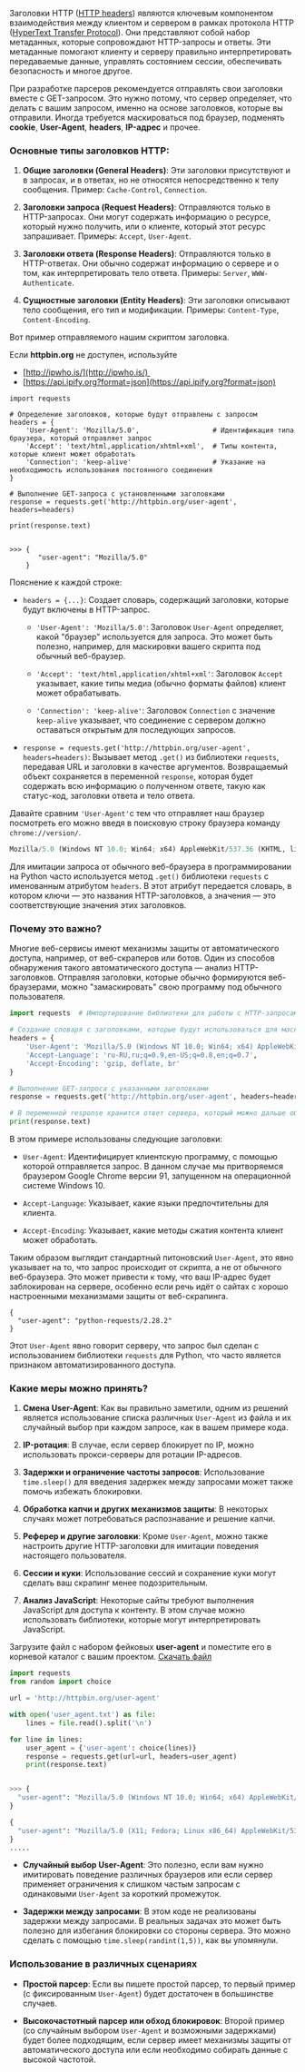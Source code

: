 

Заголовки HTTP ([HTTP headers](https://ru.wikipedia.org/wiki/%D0%A1%D0%BF%D0%B8%D1%81%D0%BE%D0%BA_%D0%B7%D0%B0%D0%B3%D0%BE%D0%BB%D0%BE%D0%B2%D0%BA%D0%BE%D0%B2_HTTP#%D0%97%D0%B0%D0%B3%D0%BE%D0%BB%D0%BE%D0%B2%D0%BA%D0%B8_%D0%B7%D0%B0%D0%BF%D1%80%D0%BE%D1%81%D0%B0)) являются ключевым компонентом взаимодействия между клиентом и сервером в рамках протокола HTTP ([HyperText Transfer Protocol](https://ru.wikipedia.org/wiki/HTTP)). Они представляют собой набор метаданных, которые сопровождают HTTP-запросы и ответы. Эти метаданные помогают клиенту и серверу правильно интерпретировать передаваемые данные, управлять состоянием сессии, обеспечивать безопасность и многое другое.

При разработке парсеров рекомендуется отправлять свои заголовки вместе с GET-запросом. Это нужно потому, что сервер определяет, что делать с вашим запросом, именно на основе заголовков, которые вы отправили. Иногда требуется маскироваться под браузер, подменять **cookie**, **User-Agent**, **headers**, **IP-адрес** и прочее.

### Основные типы заголовков HTTP:

1. **Общие заголовки (General Headers)**: Эти заголовки присутствуют и в запросах, и в ответах, но не относятся непосредственно к телу сообщения. Пример: `Cache-Control`, `Connection`.
    
2. **Заголовки запроса (Request Headers)**: Отправляются только в HTTP-запросах. Они могут содержать информацию о ресурсе, который нужно получить, или о клиенте, который этот ресурс запрашивает. Примеры: `Accept`, `User-Agent`.
    
3. **Заголовки ответа (Response Headers)**: Отправляются только в HTTP-ответах. Они обычно содержат информацию о сервере и о том, как интерпретировать тело ответа. Примеры: `Server`, `WWW-Authenticate`.
    
4. **Сущностные заголовки (Entity Headers)**: Эти заголовки описывают тело сообщения, его тип и модификации. Примеры: `Content-Type`, `Content-Encoding`.
    

Вот пример отправляемого нашим скриптом заголовка.

Если **httpbin.org** не доступен, используйте

- [http://ipwho.is/](http://ipwho.is/) 
- [https://api.ipify.org?format=json](https://api.ipify.org?format=json)

```
import requests

# Определение заголовков, которые будут отправлены с запросом
headers = {
    'User-Agent': 'Mozilla/5.0',                  # Идентификация типа браузера, который отправляет запрос
    'Accept': 'text/html,application/xhtml+xml',  # Типы контента, которые клиент может обработать
    'Connection': 'keep-alive'                    # Указание на необходимость использования постоянного соединения
}

# Выполнение GET-запроса с установленными заголовками
response = requests.get('http://httpbin.org/user-agent', headers=headers)

print(response.text)


>>> {
       "user-agent": "Mozilla/5.0"
    }
```

Пояснение к каждой строке:

- `headers = {...}`: Создает словарь, содержащий заголовки, которые будут включены в HTTP-запрос.
    
    - `'User-Agent': 'Mozilla/5.0'`: Заголовок `User-Agent` определяет, какой "браузер" используется для запроса. Это может быть полезно, например, для маскировки вашего скрипта под обычный веб-браузер.
        
    - `'Accept': 'text/html,application/xhtml+xml'`: Заголовок `Accept` указывает, какие типы медиа (обычно форматы файлов) клиент может обрабатывать.
        
    - `'Connection': 'keep-alive'`: Заголовок `Connection` с значение `keep-alive` указывает, что соединение с сервером должно оставаться открытым для последующих запросов.
        
- `response = requests.get('http://httpbin.org/user-agent', headers=headers)`: Вызывает метод `.get()` из библиотеки `requests`, передавая URL и заголовки в качестве аргументов. Возвращаемый объект сохраняется в переменной `response`, которая будет содержать всю информацию о полученном ответе, такую как статус-код, заголовки ответа и тело ответа.
    

Давайте сравним `'User-Agent'`с тем что отправляет наш браузер посмотреть его можно введя в поисковую строку браузера команду `chrome://version/`.

```python
Mozilla/5.0 (Windows NT 10.0; Win64; x64) AppleWebKit/537.36 (KHTML, like Gecko) Chrome/116.0.0.0 Safari/537.36
```

Для имитации запроса от обычного веб-браузера в программировании на Python часто используется метод `.get()` библиотеки `requests` с именованным атрибутом `headers`. В этот атрибут передается словарь, в котором ключи — это названия HTTP-заголовков, а значения — это соответствующие значения этих заголовков.

### Почему это важно?

Многие веб-сервисы имеют механизмы защиты от автоматического доступа, например, от веб-скраперов или ботов. Один из способов обнаружения такого автоматического доступа — анализ HTTP-заголовков. Отправляя заголовки, которые обычно формируются веб-браузерами, можно "замаскировать" свою программу под обычного пользователя.

```python
import requests  # Импортирование библиотеки для работы с HTTP-запросами

# Создание словаря с заголовками, которые будут использоваться для маскировки под браузер
headers = {
    'User-Agent': 'Mozilla/5.0 (Windows NT 10.0; Win64; x64) AppleWebKit/537.36 (KHTML, like Gecko) Chrome/91.0.4472.124 Safari/537.36',
    'Accept-Language': 'ru-RU,ru;q=0.9,en-US;q=0.8,en;q=0.7',
    'Accept-Encoding': 'gzip, deflate, br'
}

# Выполнение GET-запроса с указанными заголовками
response = requests.get('http://httpbin.org/user-agent', headers=headers)

# В переменной response хранится ответ сервера, который можно дальше обработать
print(response.text)
```

В этом примере использованы следующие заголовки:

- `User-Agent`: Идентифицирует клиентскую программу, с помощью которой отправляется запрос. В данном случае мы притворяемся браузером Google Chrome версии 91, запущенном на операционной системе Windows 10.
    
- `Accept-Language`: Указывает, какие языки предпочтительны для клиента.
    
- `Accept-Encoding`: Указывает, какие методы сжатия контента клиент может обработать.
    

Таким образом выглядит стандартный питоновский `User-Agent`, это явно указывает на то, что запрос происходит от скрипта, а не от обычного веб-браузера. Это может привести к тому, что ваш IP-адрес будет заблокирован на сервере, особенно если речь идёт о сайтах с хорошо настроенными механизмами защиты от веб-скрапинга.

```
{
  "user-agent": "python-requests/2.28.2"
}
```

Этот `User-Agent` явно говорит серверу, что запрос был сделан с использованием библиотеки `requests` для Python, что часто является признаком автоматизированного доступа.

### Какие меры можно принять?

1. **Смена User-Agent**: Как вы правильно заметили, одним из решений является использование списка различных `User-Agent` из файла и их случайный выбор при каждом запросе, как в вашем примере кода.
    
2. **IP-ротация**: В случае, если сервер блокирует по IP, можно использовать прокси-серверы для ротации IP-адресов.
    
3. **Задержки и ограничение частоты запросов**: Использование `time.sleep()` для введения задержек между запросами может также помочь избежать блокировки.
    
4. **Обработка капчи и других механизмов защиты**: В некоторых случаях может потребоваться распознавание и решение капчи.
    
5. **Реферер и другие заголовки**: Кроме `User-Agent`, можно также настроить другие HTTP-заголовки для имитации поведения настоящего пользователя.
    
6. **Сессии и куки**: Использование сессий и сохранение куки могут сделать ваш скрапинг менее подозрительным.
    
7. **Анализ JavaScript**: Некоторые сайты требуют выполнения JavaScript для доступа к контенту. В этом случае можно использовать библиотеки, которые могут интерпретировать JavaScript.
    

Загрузите файл с набором фейковых **user-agent** и поместите его в корневой каталог с вашим проектом. [Скачать файл](https://drive.google.com/file/d/1mIG_570jp_NSlPgeyCF2xOOZLjP2V82w/view?usp=sharing)

```python
import requests
from random import choice

url = 'http://httpbin.org/user-agent'

with open('user_agent.txt') as file:
    lines = file.read().split('\n')

for line in lines:
    user_agent = {'user-agent': choice(lines)}
    response = requests.get(url=url, headers=user_agent)
    print(response.text)


>>> {
  "user-agent": "Mozilla/5.0 (Windows NT 10.0; Win64; x64) AppleWebKit/537.36 (KHTML, like Gecko) Chrome/88.0.4324.182 YaBrowser/21.2.4.165 Yowser/2.5 Safari/537.36"
}

{
  "user-agent": "Mozilla/5.0 (X11; Fedora; Linux x86_64) AppleWebKit/537.36 (KHTML, like Gecko) Chrome/64.0.3282.186 Safari/537.36"
}
.....
```

- **Случайный выбор User-Agent**: Это полезно, если вам нужно имитировать поведение различных браузеров или если сервер применяет ограничения к слишком частым запросам с одинаковыми `User-Agent` за короткий промежуток.
    
- **Задержки между запросами**: В этом коде не реализованы задержки между запросами. В реальных задачах это может быть полезно для избегания блокировки со стороны сервера. Это можно сделать с помощью `time.sleep(randint(1,5))`, как вы упомянули.
    

### Использование в различных сценариях

- **Простой парсер**: Если вы пишете простой парсер, то первый пример (с фиксированным `User-Agent`) будет достаточен в большинстве случаев.
    
- **Высокочастотный парсер или обход блокировок**: Второй пример (со случайным выбором `User-Agent` и возможными задержками) будет более подходящим, если сервер имеет механизмы защиты от автоматического доступа или если необходимо собирать данные с высокой частотой.